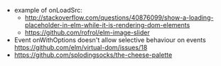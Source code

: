 - example of onLoadSrc:
  - http://stackoverflow.com/questions/40876099/show-a-loading-placeholder-in-elm-while-it-is-rendering-dom-elements
  - https://github.com/rofrol/elm-image-slider
- Event onWithOptions doesn't allow selective behaviour on events https://github.com/elm/virtual-dom/issues/18
- https://github.com/splodingsocks/the-cheese-palette
